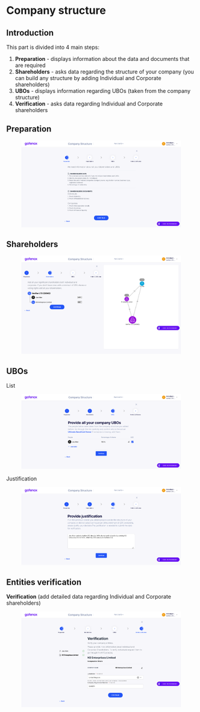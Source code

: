 # Company structure

## Introduction

This part is divided into 4 main steps:

1. **Preparation** - displays information about the data and documents that are required
2. **Shareholders** - asks data regarding the structure of your company (you can build any structure by adding Individual and Corporate shareholders)
3. **UBOs** - displays information regarding UBOs (taken from the company structure)
4. **Verification** - asks data regarding Individual and Corporate shareholders

## **Preparation**

<figure><img src="../../docs/Images/cs_prep.png" alt=""><figcaption></figcaption></figure>

## **Shareholders**

<figure><img src="../../docs/Images/cs_shareholders.png" alt=""><figcaption></figcaption></figure>

## **UBOs**

List

<figure><img src="../../docs/Images/cs_UBO.png" alt=""><figcaption></figcaption></figure>

Justification

<figure><img src="../../docs/Images/cs_UBO2.png" alt=""><figcaption></figcaption></figure>

## **Entities verification**

**Verification** (add detailed data regarding Individual and Corporate shareholders)

<figure><img src="../../docs/Images/cs_verif.png" alt=""><figcaption></figcaption></figure>

